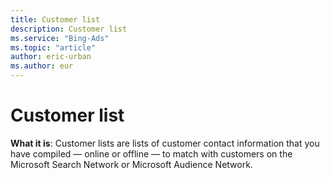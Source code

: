 ```yaml
---
title: Customer list
description: Customer list
ms.service: "Bing-Ads"
ms.topic: "article"
author: eric-urban
ms.author: eur
---
```


# Customer list

**What it is**: Customer lists are lists of customer contact information that you have compiled — online or offline — to match with customers on the Microsoft Search Network or Microsoft Audience Network.


